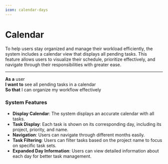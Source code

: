 ```yaml
---
icon: calendar-days
---
```


# Calendar

To help users stay organized and manage their workload efficiently, the system includes a calendar view that displays all pending tasks. This feature allows users to visualize their schedule, prioritize effectively, and navigate through their responsibilities with greater ease.

***

**As a** user\
**I want to** see all pending tasks in a calendar\
**So that** I can organize my workflow effectively

### System Features

* **Display Calendar**: The system displays an accurate calendar with all tasks.
* **Task Display**: Each task is shown on its corresponding day, including its project, priority, and name.
* **Navigation**: Users can navigate through different months easily.
* **Task Filtering**: Users can filter tasks based on the project name to focus on specific task sets.
* **Expanded Day Information**: Users can view detailed information about each day for better task management.

